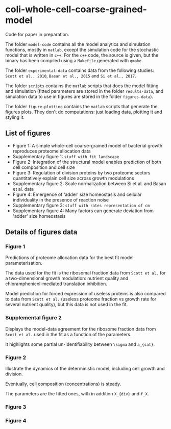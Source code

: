 # coli-whole-cell-coarse-grained-model

Code for paper in preparation.

The folder `model-code` contains all the model analytics and simulation functions, mostly in `matlab`, except the simulation code for the stochastic model that is written in `c++`.
For the `c++` code, the source is given, but the binary has been compiled using a `Makefile` generated with `qmake`.

The folder `experimental-data` contains data from the following studies: `Scott et al., 2010`, `Basan et al., 2015` and `Si et al., 2017`.

The folder `scripts` contains the `matlab` scripts that does the model fitting and simulation (fitted parameters are stored in the folder `results-data`, and simulation data to use in figures are stored in the folder `figures-data`).

The folder `figure-plotting` contains the `matlab` scripts that generate the figures plots. They don't do computations: just loading data, plotting it and styling it.

## List of figures

* Figure 1: A simple whole-cell coarse-grained model of bacterial growth reproduces proteome allocation data
* Supplementary figure 1: `stuff with fit landscape`
* Figure 2: Integration of the structural model enables prediction of both cell composition and cell size
* Figure 3: Regulation of division proteins by two proteome sectors quantitatively explain cell size across growth modulations
* Supplementary figure 2: Scale normalization between Si et al. and Basan et al. data
* Figure 4: Emergence of ‘adder’ size homeostasis and cellular individuality in the presence of reaction noise
* Supplementary figure 3: `stuff with rates representation of cm`
* Supplementary figure 4: Many factors can generate deviation from 'adder' size homeostasis


## Details of figures data

### Figure 1

Predictions of proteome allocation data for the best fit model parameterisation.

The data used for the fit is the ribosomal fraction data from `Scott et al.` for a two-dimensional growth modulation: nutrient quality and chloramphenicol-mediated translation inhibition.

Model prediction for forced expression of useless proteins is also compared to data from `Scott et al.` (useless proteome fraction vs growth rate for several nutrient quality), but this data is not used in the fit.

### Supplemental figure 2

Displays the model-data agreement for the ribosome fraction data from `Scott et al.` used in the fit as a function of the parameters.

It highlights some partial un-identifiability between `\sigma` and `a_{sat}`.

### Figure 2

Illustrate the dynamics of the deterministic model, including cell growth and division.

Eventually, cell composition (concentrations) is steady.

The parameters are the fitted ones, with in addition `X_{div}` and `f_X`.

### Figure 3



### Figure 4
